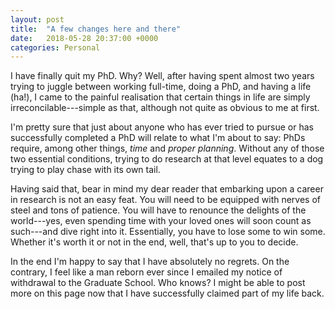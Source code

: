 ```yaml
---
layout: post
title:  "A few changes here and there"
date:   2018-05-28 20:37:00 +0000
categories: Personal
---
```


<!--<div class="overflow">
<img src="https://pgalatis.github.io/images/KTM.jpg" title="KTM">
</div>-->

I have finally quit my PhD. Why? Well, after having spent almost two years trying to juggle between working full-time, doing a PhD, and having a life (ha!), I came to the painful realisation that certain things in life are simply irreconcilable---simple as that, although not quite as obvious to me at first. 

I'm pretty sure that just about anyone who has ever tried to pursue or has successfully completed a PhD will relate to what I'm about to say: PhDs require, among other things, *time* and *proper planning*. Without any of those two essential conditions, trying to do research at that level equates to a dog trying to play chase with its own tail. 

Having said that, bear in mind my dear reader that embarking upon a career in research is not an easy feat. You will need to be equipped with nerves of steel and tons of patience. You will have to renounce the delights of the world---yes, even spending time with your loved ones will soon count as such---and dive right into it. Essentially, you have to lose some to win some. Whether it's worth it or not in the end, well, that's up to you to decide.  

In the end I'm happy to say that I have absolutely no regrets. On the contrary, I feel like a man reborn ever since I emailed my notice of withdrawal to the Graduate School. Who knows? I might be able to post more on this page now that I have successfully claimed part of my life back.  
